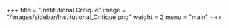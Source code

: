 +++
title = "Institutional Critique"
image = "/images/sidebar/Institutional_Critique.png"
weight = 2
menu = "main"
+++